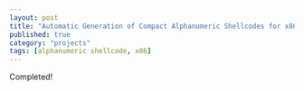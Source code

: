 ```yaml
---
layout: post
title: "Automatic Generation of Compact Alphanumeric Shellcodes for x86"
published: true
category: "projects"
tags: [alphanumeric shellcode, x86]
---
```


Completed!
